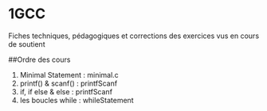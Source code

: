 # 1GCC
Fiches techniques, pédagogiques et corrections des exercices vus en cours de soutient

##Ordre des cours

 1. Minimal Statement : minimal.c
 2. printf() & scanf() : printfScanf
 3. if, if else & else :  printfScanf
 4. les boucles while : whileStatement
